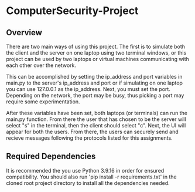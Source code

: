 # ComputerSecurity-Project

## Overview
There are two main ways of using this project. The first is to simulate both the client and the server on one laptop using
two terminal windows, or this project can be used by two laptops or virtual machines communicating with each other over the network.

This can be accomplished by setting the ip_address and port variables in main.py to the server's ip_address and port or if simulating on one laptop you can use
127.0.0.1 as the ip_address. Next, you must set the port. Depending on the network, the port may be busy, thus picking a port may require some experimentation. 

After these variables have been set, both laptops (or terminals) can run the main.py function. From there the user that has chosen to be the server will select "s" in the terminal, then the client should select "c". Next, the UI will appear for both the users. From there, the users can securely send and recieve messages following the protocols listed for this assignments.

## Required Dependencies
It is recommended the you use Python 3.9.16 in order for ensured compatibility. You should also run 'pip install -r requirements.txt' in the cloned root project directory to install all the dependencies needed.

